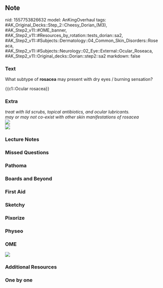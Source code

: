 ## Note
nid: 1557753826632
model: AnKingOverhaul
tags: #AK_Original_Decks::Step_2::Cheesy_Dorian_(M3), #AK_Step2_v11::#OME_banner, #AK_Step2_v11::#Resources_by_rotation::tests_dorian::sa2, #AK_Step2_v11::#Subjects::Dermatology::04_Common_Skin_Disorders::Roseaca, #AK_Step2_v11::#Subjects::Neurology::02_Eye::External::Ocular_Roseaca, #AK_Step2_v11::Original_decks::Dorian::step2::sa2
markdown: false

### Text
What subtype of <b>rosacea</b> may present with dry eyes / burning
sensation?
<div>
  {{c1::Ocular rosacea}}
</div>

### Extra
<div>
  <i>treat with lid scrubs, topical antibiotics, and ocular
  lubricants.</i>
</div>
<div>
  <i>may or may not co-exist with other skin manifestations of
  rosacea</i>
</div>
<div>
  <i><img src="afc4320c54e094cbe088c970d53de2d8.jpg"></i>
</div>
<div>
  <i><img src="paste-461562955431939.jpg"></i>
</div>

### Lecture Notes


### Missed Questions


### Pathoma


### Boards and Beyond


### First Aid


### Sketchy


### Pixorize


### Physeo


### OME
<div class="ome-widget">
  <a href="https://onlinemeded.org?ref=anki"><img src=
  "_OME_AnkiFlashcards_General_4.png"></a>
</div>

### Additional Resources


### One by one

